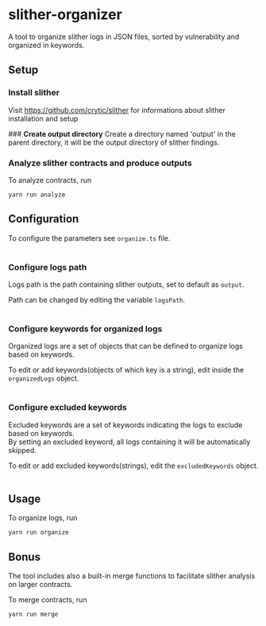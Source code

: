# slither-organizer
A tool to organize slither logs in JSON files, sorted by vulnerability and organized in keywords.<br/>

## **Setup**

### **Install slither**
Visit https://github.com/crytic/slither for informations about slither installation and setup

### **Create output directory**
Create a directory named 'output' in the parent directory, it will be the output directory of slither findings.

### **Analyze slither contracts and produce outputs**
To analyze contracts, run
````
yarn run analyze
````

## **Configuration**

To configure the parameters see `organize.ts` file.
<br/><br/>

### **Configure logs path**

Logs path is the path containing slither outputs, set to default as `output`.

Path can be changed by editing the variable `logsPath`.
<br/><br/>

### **Configure keywords for organized logs**

Organized logs are a set of objects that can be defined to organize logs based on keywords.

To edit or add keywords(objects of which key is a string), edit inside the `organizedLogs` object.
<br/><br/>

### **Configure excluded keywords**

Excluded keywords are a set of keywords indicating the logs to exclude based on keywords.<br/>
By setting an excluded keyword, all logs containing it will be automatically skipped.<br/>

To edit or add excluded keywords(strings), edit the `excludedKeywords` object.
<br/><br/>

## **Usage**
To organize logs, run
```
yarn run organize
``` 

## **Bonus**
The tool includes also a built-in merge functions to facilitate slither analysis on larger contracts.

To merge contracts, run
```
yarn run merge
```

